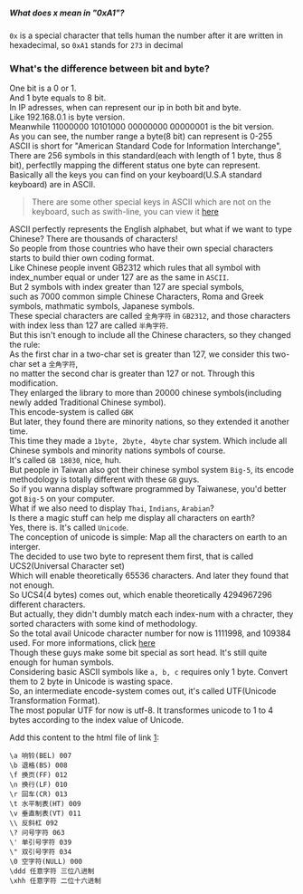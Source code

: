 ##### What does x mean in "0xA1"? ######

`0x` is a special character that tells human the number after it are written in hexadecimal, so `0xA1` stands for `273` in decimal


### What's the difference between bit and byte? ###


One bit is a 0 or 1.  
And 1 byte equals to 8 bit.  
In IP adresses, when can represent our ip in both bit and byte.  
Like 192.168.0.1 is byte version.  
Meanwhile 11000000  10101000  00000000  00000001 is the bit version.  
As you can see, the number range a byte(8 bit) can represent is 0-255  
ASCII is short for "American Standard Code for Information Interchange", There are 256 symbols in this standard(each with length of 1 byte, thus 8 bit), perfectlly mapping the different status one byte can represent.  
Basically all the keys you can find on your keyboard(U.S.A standard keyboard) are in ASCII.  

> There are some other special keys in ASCII which are not on the keyboard, such as swith-line, you can view it [here][1]

ASCII perfectly represents the English alphabet, but what if we want to type Chinese? There are thousands of characters!  
So people from those countries who have their own special characters starts to build thier own coding format.  
Like Chinese people invent GB2312 which rules that all symbol with index\_number equal or under 127 are as the same in `ASCII`.  
But 2 symbols with index greater than 127 are special symbols,  
such as 7000 common simple Chinese Characters, Roma and Greek symbols, mathmatic symbols, Japanese symbols.  
These special characters are called `全角字符` in `GB2312`, and those characters with index less than 127 are called `半角字符`.  
But this isn't enough to include all the Chinese characters, so they changed the rule:  
As the first char in a two-char set is greater than 127, we consider this two-char set a `全角字符`,  
no matter the second char is greater than 127 or not. Through this modification.  
They enlarged the library to more than 20000 chinese symbols(including newly added Traditional Chinese symbol).  
This encode-system is called `GBK`  
But later, they found there are minority nations, so they extended it another time.  
This time they made a `1byte, 2byte, 4byte` char system. Which include all Chinese symbols and minority nations symbols of course.  
It's called `GB 18030`, nice, huh.  
But people in Taiwan also got their chinese symbol system `Big-5`, its encode methodology is totally different with these `GB` guys.  
So if you wanna display software programmed by Taiwanese, you'd better got `Big-5` on your computer.  
What if we also need to display `Thai`, `Indians`, `Arabian`?  
Is there a magic stuff can help me display all characters on earth?  
Yes, there is. It's called `Unicode`.  
The conception of unicode is simple: Map all the characters on earth to an interger.  
The decided to use two byte to represent them first, that is called UCS2(Universal Character set)  
Which will enable theoretically 65536 characters. And later they found that not enough.  
So UCS4(4 bytes) comes out, which enable theoretically 4294967296 different characters.  
But actually, they didn't dumbly match each index-num with a chracter, they sorted characters with some kind of methodology.  
So the total avail Unicode character number for now is 1111998, and 109384 used. For more informations, click [here][2]  
Though these guys make some bit special as sort head. It's still quite enough for human symbols.  
Considering basic ASCII symbols like `a, b, c` requires only 1 byte. Convert them to 2 byte in Unicode is wasting space.  
So, an intermediate encode-system comes out, it's called UTF(Unicode Transformation Format).  
The most popular UTF for now is utf-8. It transformes unicode to 1 to 4 bytes according to the index value of Unicode.  



[1]: http://localhost:4000/code_sources/ascii_special_symbol.html
[2]: http://stackoverflow.com/questions/5924105/how-many-characters-can-be-mapped-with-unicode

Add this content to the html file of link [1]:

```
\a 响铃(BEL) 007
\b 退格(BS) 008
\f 换页(FF) 012
\n 换行(LF) 010
\r 回车(CR) 013
\t 水平制表(HT) 009
\v 垂直制表(VT) 011
\\ 反斜杠 092
\? 问号字符 063
\' 单引号字符 039
\" 双引号字符 034
\0 空字符(NULL) 000
\ddd 任意字符 三位八进制
\xhh 任意字符 二位十六进制
```

